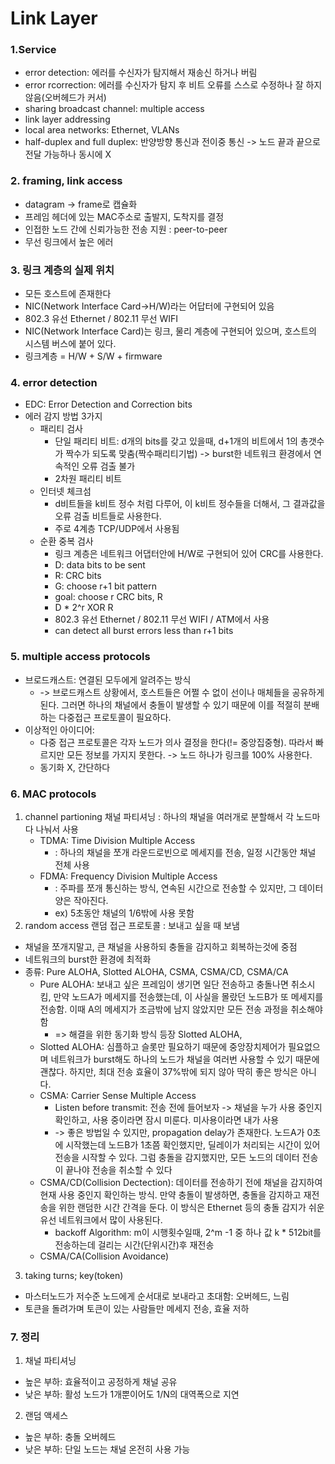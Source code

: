 # Link Layer
### 1.Service 
+ error detection: 에러를 수신자가 탐지해서 재송신 하거나 버림
+ error rcorrection: 에러를 수신자가 탐지 후 비트 오류를 스스로 수정하나 잘 하지 않음(오버헤드가 커서)
+ sharing broadcast channel: multiple access
+ link layer addressing
+ local area networks: Ethernet, VLANs
+ half-duplex and full duplex: 반양방향 통신과 전이중 통신 -> 노드 끝과 끝으로 전달 가능하나 동시에 X

### 2. framing, link access 
+ datagram -> frame로 캡슐화
+ 프레임 헤더에 있는 MAC주소로 출발지, 도착지를 결정
+ 인접한 노드 간에 신뢰가능한 전송 지원 : peer-to-peer
+ 무선 링크에서 높은 에러 

### 3. 링크 계층의 실제 위치
+ 모든 호스트에 존재한다
+ NIC(Network Interface Card->H/W)라는 어답터에 구현되어 있음
+ 802.3 유선 Ethernet / 802.11 무선 WIFI
+ NIC(Network Interface Card)는 링크, 물리 계층에 구현되어 있으며, 호스트의 시스템 버스에 붙어 있다. 
+ 링크계층 = H/W + S/W + firmware

### 4. error detection
+ EDC: Error Detection and Correction bits
+ 에러 감지 방법 3가지
    + 패리티 검사
        + 단일 패리티 비트: d개의 bits를 갖고 있을때, d+1개의 비트에서 1의 총갯수가 짝수가 되도록 맞춤(짝수패리티기법) -> burst한 네트워크 환경에서 연속적인 오류 검출 불가
        + 2차원 패리티 비트
    + 인터넷 체크섬
        + d비트들을 k비트 정수 처럼 다루어, 이 k비트 정수들을 더해서, 그 결과값을 오류 검출 비트들로 사용한다. 
        + 주로 4계층 TCP/UDP에서 사용됨
    + 순환 중복 검사
        + 링크 계층은 네트워크 어댑터안에 H/W로 구현되어 있어 CRC를 사용한다.
        + D: data bits to be sent
        + R: CRC bits
        + G: choose r+1 bit pattern
        + goal: choose r CRC bits, R
        + D * 2^r XOR R
        + 802.3 유선 Ethernet / 802.11 무선 WIFI / ATM에서 사용
        + can detect all burst errors less than r+1 bits

### 5. multiple access protocols
+ 브로드캐스트: 연결된 모두에게 알려주는 방식
    + -> 브로드캐스트 상황에서, 호스트들은 어쩔 수 없이 선이나 매체들을 공유하게 된다. 그러면 하나의 채널에서 충돌이 발생할 수 있기 때문에 이를 적절히 분배하는 다중접근 프로토콜이 필요하다. 
+ 이상적인 아이디어:
    + 다중 접근 프로토콜은 각자 노드가 의사 결정을 한다(!= 중앙집중형). 따라서 빠르지만 모든 정보를 가지지 못한다. -> 노드 하나가 링크를 100% 사용한다. 
    + 동기화 X, 간단하다

### 6. MAC protocols
1. channel partioning 채널 파티셔닝 : 하나의 채널을 여러개로 분할해서 각 노드마다 나눠서 사용
    + TDMA: Time Division Multiple Access
	    + : 하나의 채널을 쪼개 라운드로빈으로 메세지를 전송, 일정 시간동안 채널 전체 사용
    + FDMA: Frequency Division Multiple Access
        + : 주파를 쪼개 통신하는 방식, 연속된 시간으로 전송할 수 있지만, 그 데이터 양은 작아진다. 
		+ ex) 5초동안 채널의 1/6밖에 사용 못함
2. random access 랜덤 접근 프로토콜 : 보내고 싶을 때 보냄
+ 채널을 쪼개지말고, 큰 채널을 사용하되 충돌을 감지하고 회복하는것에 중점
+ 네트워크의 burst한 환경에 최적화
+ 종류: Pure ALOHA, Slotted ALOHA, CSMA, CSMA/CD, CSMA/CA
    + Pure ALOHA: 보내고 싶은 프레임이 생기면 일단 전송하고 충돌나면 취소시킴, 만약 노드A가 메세지를 전송했는데, 이 사실을 몰랐던 노드B가 또 메세지를 전송함. 이때 A의 메세지가 조금밖에 남지 않았지만 모든 전송 과정을 취소해야 함
        + => 해결을 위한 동기화 방식 등장  Slotted ALOHA,
    + Slotted ALOHA: 심플하고 슬롯만 필요하기 때문에 중앙장치제어가 필요없으며 네트워크가 burst해도 하나의 노드가 채널을 여러번 사용할 수 있기 때문에 괜찮다. 하지만, 최대 전송 효율이 37%밖에 되지 않아 딱히 좋은 방식은 아니다. 
    + CSMA: Carrier Sense Multiple Access
        + Listen before transmit: 전송 전에 들어보자 -> 채널을 누가 사용 중인지 확인하고, 사용 중이라면 잠시 미룬다. 미사용이라면 내가 사용
        + -> 좋은 방법일 수 있지만, propagation delay가 존재한다. 노드A가 0초에 시작했는데 노드B가 1초쯤 확인했지만, 딜레이가 처리되는 시간이 있어 전송을 시작할 수 있다. 그럼 충돌을 감지했지만, 모든 노드의 데이터 전송이 끝나야 전송을 취소할 수 있다 
    + CSMA/CD(Collision Dectection):  데이터를 전송하기 전에 채널을 감지하여 현재 사용 중인지 확인하는 방식. 만약 충돌이 발생하면, 충돌을 감지하고 재전송을 위한 랜덤한 시간 간격을 둔다. 이 방식은 Ethernet 등의 충돌 감지가 쉬운 유선 네트워크에서 많이 사용된다. 
        + backoff Algorithm: m이 시행횟수일때, 2^m -1 중 하나 값 k * 512bit를 전송하는데 걸리는 시간(단위시간)후 재전송
    + CSMA/CA(Collision Avoidance)

3. taking turns; key(token)
+ 마스터노드가 저수준 노드에게 순서대로 보내라고 초대함: 오버헤드, 느림
+ 토큰을 돌려가며 토큰이 있는 사람들만 메세지 전송, 효율 저하

### 7. 정리
1. 채널 파티셔닝
+ 높은 부하: 효율적이고 공정하게 채널 공유
+ 낮은 부하: 활성 노드가 1개뿐이어도 1/N의 대역폭으로 지연
2. 랜덤 액세스
+ 높은 부하: 충돌 오버헤드
+ 낮은 부하: 단일 노드는 채널 온전히 사용 가능


